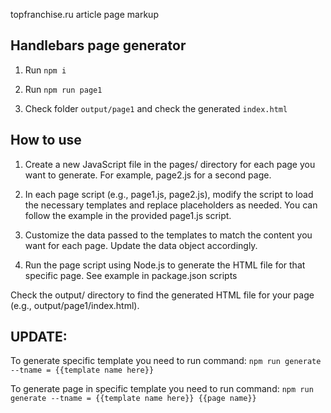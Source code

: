 topfranchise.ru article page markup


## Handlebars page generator

1. Run `npm i`

2. Run `npm run page1`

3. Check folder `output/page1` and check the generated `index.html`


## How to use

1. Create a new JavaScript file in the pages/ directory for each page you want to generate. For example, page2.js for a second page.

2. In each page script (e.g., page1.js, page2.js), modify the script to load the necessary templates and replace placeholders as needed. You can follow the example in the provided page1.js script.

3. Customize the data passed to the templates to match the content you want for each page. Update the data object accordingly.

4. Run the page script using Node.js to generate the HTML file for that specific page. See example in package.json scripts

Check the output/ directory to find the generated HTML file for your page (e.g., output/page1/index.html).

## UPDATE:

To generate specific template you need to run command: 
`npm run generate --tname = {{template name here}}`

To generate page in specific template you need to run command: 
`npm run generate --tname = {{template name here}} {{page name}}` 